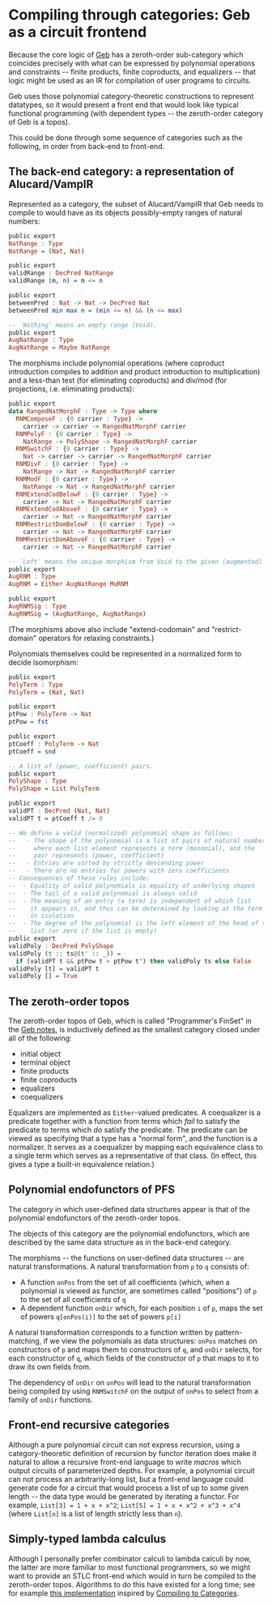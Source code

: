 # Compiling through categories: Geb as a circuit frontend

Because the core logic of [Geb](https://hackmd.io/wo_tUfBsQR6YsxQobNLRtQ?view)
has a zeroth-order sub-category which coincides precisely with what can be
expressed by polynomial operations and constraints -- finite products,
finite coproducts, and equalizers -- that logic might be used as an IR
for compilation of user programs to circuits.

Geb uses those polynomial category-theoretic constructions to represent
datatypes, so it would present a front end that would look like typical
functional programming (with dependent types -- the zeroth-order category
of Geb is a topos).

This could be done through some sequence of categories such as the following,
in order from back-end to front-end.

## The back-end category: a representation of Alucard/VampIR

Represented as a category, the subset of Alucard/VampIR that Geb
needs to compile to would have as its objects possibly-empty
ranges of natural numbers:

```haskell
public export
NatRange : Type
NatRange = (Nat, Nat)

public export
validRange : DecPred NatRange
validRange (m, n) = m <= n

public export
betweenPred : Nat -> Nat -> DecPred Nat
betweenPred min max n = (min <= n) && (n <= max)

-- `Nothing` means an empty range (Void).
public export
AugNatRange : Type
AugNatRange = Maybe NatRange
```

The morphisms include polynomial operations (where coproduct
introduction compiles to addition and product introduction to
multiplication) and a less-than test (for eliminating coproducts)
and div/mod (for projections, i.e. eliminating products):

```haskell
public export
data RangedNatMorphF : Type -> Type where
  RNMComposeF : {0 carrier : Type} ->
    carrier -> carrier -> RangedNatMorphF carrier
  RNMPolyF : {0 carrier : Type} ->
    NatRange -> PolyShape -> RangedNatMorphF carrier
  RNMSwitchF : {0 carrier : Type} ->
    Nat -> carrier -> carrier -> RangedNatMorphF carrier
  RNMDivF : {0 carrier : Type} ->
    NatRange -> Nat -> RangedNatMorphF carrier
  RNMModF : {0 carrier : Type} ->
    NatRange -> Nat -> RangedNatMorphF carrier
  RNMExtendCodBelowF : {0 carrier : Type} ->
    carrier -> Nat -> RangedNatMorphF carrier
  RNMExtendCodAboveF : {0 carrier : Type} ->
    carrier -> Nat -> RangedNatMorphF carrier
  RNMRestrictDomBelowF : {0 carrier : Type} ->
    carrier -> Nat -> RangedNatMorphF carrier
  RNMRestrictDomAboveF : {0 carrier : Type} ->
    carrier -> Nat -> RangedNatMorphF carrier

-- `Left` means the unique morphism from Void to the given (augmented) range.
public export
AugRNM : Type
AugRNM = Either AugNatRange MuRNM

public export
AugRNMSig : Type
AugRNMSig = (AugNatRange, AugNatRange)
```

(The morphisms above also include "extend-codomain" and "restrict-domain"
operators for relaxing constraints.)

Polynomials themselves could be represented in a normalized
form to decide isomorphism:

```haskell
public export
PolyTerm : Type
PolyTerm = (Nat, Nat)

public export
ptPow : PolyTerm -> Nat
ptPow = fst

public export
ptCoeff : PolyTerm -> Nat
ptCoeff = snd

-- A list of (power, coefficient) pairs.
public export
PolyShape : Type
PolyShape = List PolyTerm

public export
validPT : DecPred (Nat, Nat)
validPT t = ptCoeff t /= 0

-- We define a valid (normalized) polynomial shape as follows:
--   - The shape of the polynomial is a list of pairs of natural numbers,
--     where each list element represents a term (monomial), and the
--     pair represents (power, coefficient)
--   - Entries are sorted by strictly descending power
--   - There are no entries for powers with zero coefficients
-- Consequences of these rules include:
--  - Equality of valid polynomials is equality of underlying shapes
--  - The tail of a valid polynomial is always valid
--  - The meaning of an entry (a term) is independent of which list
--    it appears in, and thus can be determined by looking at the term
--    in isolation
--  - The degree of the polynomial is the left element of the head of the
--    list (or zero if the list is empty)
public export
validPoly : DecPred PolyShape
validPoly (t :: ts@(t' :: _)) =
  if (validPT t && ptPow t > ptPow t') then validPoly ts else False
validPoly [t] = validPT t
validPoly [] = True
```

## The zeroth-order topos

The zeroth-order topos of Geb, which is called
"Programmer's FinSet" in the
[Geb notes](https://hackmd.io/qxHXAuyYQuGMUYSZ_neuXA?view),
is inductively defined as the smallest category closed under
all of the following:

- initial object
- terminal object
- finite products
- finite coproducts
- equalizers
- coequalizers

Equalizers are implemented as `Either`-valued predicates.
A coequalizer is a predicate together with a function from
terms which _fail_ to satisfy the predicate to terms which
_do_ satisfy the predicate.  The predicate can be viewed as
specifying that a type has a "normal form", and the function
is a normalizer.  It serves as a coequalizer by mapping each
equivalence class to a single term which serves as a
representative of that class.  (In effect, this gives a type
a built-in equivalence relation.)

## Polynomial endofunctors of PFS

The category in which user-defined data structures appear is
that of the polynomial endofunctors of the zeroth-order topos.

The objects of this category are the polynomial endofunctors,
which are described by the same data structure as in the
back-end category.

The morphisms -- the functions on user-defined data structures --
are natural transformations.  A natural transformation from
`p` to `q` consists of:

- A function `onPos` from the set of all coefficients (which,
when a polynomial is viewed as functor, are sometimes called
"positions") of `p` to the set of all coefficients of `q`
- A dependent function `onDir` which, for each position `i`
of `p`, maps the set of powers `q[onPos(i)]` to the set of
powers `p[i]`

A natural transformation corresponds to a function written
by pattern-matching, if we view the polynomials as data
structures:  `onPos` matches on constructors of `p` and
maps them to constructors of `q`, and `onDir` selects, for
each constructor of `q`, which fields of the constructor
of `p` that maps to it to draw its own fields from.

The dependency of `onDir` on `onPos` will lead to the natural
transformation being compiled by using `RNMSwitchF` on the
output of `onPos` to select from a family of `onDir` functions.

## Front-end recursive categories

Although a pure polynomial circuit can not express recursion,
using a category-theoretic definition of recursion by functor
iteration does make it natural to allow a recursive front-end
language to write _macros_ which output circuits of parameterized
depths.  For example, a polynomial circuit can not process an
arbitrarily-long list, but a front-end language could generate
code for a circuit that would process a list of up to some given
length -- the data type would be generated by iterating a
functor.  For example, `List[3] = 1 + x + x^2`;
`List[5] = 1 + x + x^2 + x^3 + x^4` (where `List[n]` is a list
of length strictly less than `n`).

## Simply-typed lambda calculus

Although I personally prefer combinator calculi to lambda calculi
by now, the latter are more familiar to most functional programmers,
so we might want to provide an STLC front-end which would in turn be
compiled to the zeroth-order topos.  Algorithms to do this have
existed for a long time; see for example
[this implementation](https://github.com/thma/lambda-cat) inspired
by [Compiling to Categories](http://conal.net/papers/compiling-to-categories/compiling-to-categories.pdf).

